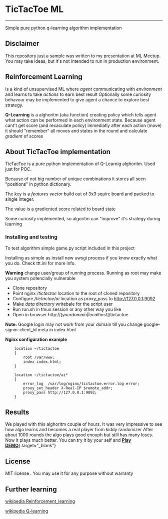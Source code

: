 # TicTacToe ML

--- 
Simple pure python q-learning algorithm implementation


## Disclaimer

This repository just a sample was written to my presentation at ML Meetup. 
You may take ideas, but it's not intended to run in production environment.

## Reinforcement Learning
Is a kind of unsupervised ML where _agent_ communicating with _environment_ and learns to take _actions_ to earn best result
Optionally some curiosity behavour may be implemented to give agent a chance to explore best strategy.

__Q-Learning__ is a alghoritm (aka function) creating policy which tells agent what action can be performed in each environment state. Because agent cant't get score (and recaculate policy) immediatly after each action (move) it should "remember" all moves and states in the round and calculate _gradient_ of scores


## About TicTacToe implementation 
TicTacToe is a pure python implementation of Q-Learnig alghoritm. Used just for POC.

Because of not big number of unique combinations it stores all seen "positions" in python dictionary. 

The key is a _features vector_ build out of 3x3 squire board and packed to single integer.

The value is a gradiented score related to board state

Some curiosity implemented, so algoritm  can "improve" it's strategy during learning

### Installing and testing
To test algorithm simple game.py script included in this project

Installing as simple as install new uwsgi process if you know exactly what you do. Check ttt.ini for more info.

__Warning__ change user/group of running process. Running as root may make you system potencially vulnerable


* Clone repository 
* Point nginx _/tictactoe_ location to the root of cloned repository
* Configure _/tictactoe/ai_ location as proxy_pass to http://127.0.0.1:9092
* Make _data_ directory writebale for the script user
* Run run.sh in tmux session or any other way you like 
* Open in browser http://[_yourdomain|localhost_]/tictactoe

__Note:__ Google login may not work from your domain till you change google-signin-client_id meta in index.html 

 
__Nginx configuration example__

```nginx
    location ~/tictactoe
    {
    	root /var/www;
	    index index.html;
    }
    
    location ~/tictactoe/ai*
    {
        error_log  /var/log/nginx/tictactoe.error.log error;
        proxy_set_header X-Real-IP $remote_addr;
        proxy_pass http://127.0.0.1:9092;
    }
```


## Results
We played with this alghoritm couple of hours. 
It was very impressive to see how algo learns and becomes a real player from kiddy randomizer
After about 1000 rounds the algo plays good enouph but still has many loses. 
Now it plays much better. You can try it by your self and  [__Play DEMO__](https://vt77.com/tictactoe){:target="_blank"}




## License
MIT license . You may use it for any purpose without warranty 

## Further learning 
[wikipedia Reinforcement_learning](https://en.wikipedia.org/wiki/Reinforcement_learning)

[wikipedia Q-learning](https://en.wikipedia.org/wiki/Q-learning)



